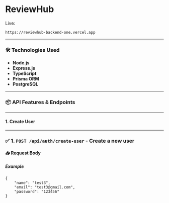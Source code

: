 # ReviewHub


Live:
```
https://reviewhub-backend-one.vercel.app
```

* * *

### 🛠 **Technologies Used**

*   **Node.js**
*   **Express.js**
*   **TypeScript**
*   **Prisma ORM**
*   **PostgreSQL**

* * *



### 📦 **API Features & Endpoints**

* * *

#### 1\. **Create User**

* * *

### ✅ **1\.** **`POST /api/auth/create-user`** **- Create a new user**

#### 📥 Request Body

##### Example

```
{
    "name": "test3",
    "email": "test3@gmail.com",
    "password": "123456"
}
```


